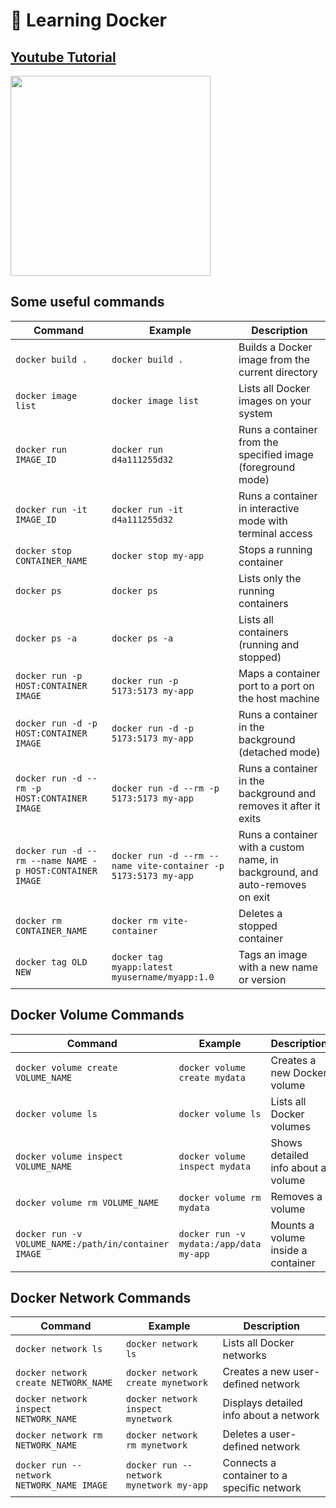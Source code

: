 # 🚢 Learning Docker
## [Youtube Tutorial](https://www.youtube.com/watch?v=OhnTMWmfTBE)
<img src="https://miro.medium.com/v2/resize:fit:882/1*Ibnwjo9LtUFxRY1MZgOcvg.png" width="320" />
<br />

## Some useful commands

| Command | Example | Description |
|---------|---------|-------------|
| `docker build .` | `docker build .` | Builds a Docker image from the current directory |
| `docker image list` | `docker image list` | Lists all Docker images on your system |
| `docker run IMAGE_ID` | `docker run d4a111255d32` | Runs a container from the specified image (foreground mode) |
| `docker run -it IMAGE_ID` | `docker run -it d4a111255d32` | Runs a container in interactive mode with terminal access |
| `docker stop CONTAINER_NAME` | `docker stop my-app` | Stops a running container |
| `docker ps` | `docker ps` | Lists only the running containers |
| `docker ps -a` | `docker ps -a` | Lists all containers (running and stopped) |
| `docker run -p HOST:CONTAINER IMAGE` | `docker run -p 5173:5173 my-app` | Maps a container port to a port on the host machine |
| `docker run -d -p HOST:CONTAINER IMAGE` | `docker run -d -p 5173:5173 my-app` | Runs a container in the background (detached mode) |
| `docker run -d --rm -p HOST:CONTAINER IMAGE` | `docker run -d --rm -p 5173:5173 my-app` | Runs a container in the background and removes it after it exits |
| `docker run -d --rm --name NAME -p HOST:CONTAINER IMAGE` | `docker run -d --rm --name vite-container -p 5173:5173 my-app` | Runs a container with a custom name, in background, and auto-removes on exit |
| `docker rm CONTAINER_NAME` | `docker rm vite-container` | Deletes a stopped container |
| `docker tag OLD NEW` | `docker tag myapp:latest myusername/myapp:1.0` | Tags an image with a new name or version |

## Docker Volume Commands

| Command | Example | Description |
|---------|---------|-------------|
| `docker volume create VOLUME_NAME` | `docker volume create mydata` | Creates a new Docker volume |
| `docker volume ls` | `docker volume ls` | Lists all Docker volumes |
| `docker volume inspect VOLUME_NAME` | `docker volume inspect mydata` | Shows detailed info about a volume |
| `docker volume rm VOLUME_NAME` | `docker volume rm mydata` | Removes a volume |
| `docker run -v VOLUME_NAME:/path/in/container IMAGE` | `docker run -v mydata:/app/data my-app` | Mounts a volume inside a container |

## Docker Network Commands

| Command | Example | Description |
|---------|---------|-------------|
| `docker network ls` | `docker network ls` | Lists all Docker networks |
| `docker network create NETWORK_NAME` | `docker network create mynetwork` | Creates a new user-defined network |
| `docker network inspect NETWORK_NAME` | `docker network inspect mynetwork` | Displays detailed info about a network |
| `docker network rm NETWORK_NAME` | `docker network rm mynetwork` | Deletes a user-defined network |
| `docker run --network NETWORK_NAME IMAGE` | `docker run --network mynetwork my-app` | Connects a container to a specific network |

<!-- next step docker compose -->
